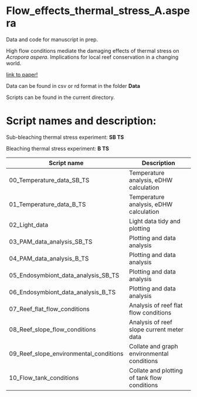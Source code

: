 # Flow_effects_thermal_stress_A.aspera

Data and code for manuscript in prep.

High flow conditions mediate the damaging effects of thermal stress on *Acropora aspera*. Implications for local reef conservation in a changing world. 

[link to paper!](http://google.com)

Data can be found in csv or rd format in the folder **Data**

Scripts can be found in the current directory.

# Script names and description:

Sub-bleaching thermal stress experiment: **SB TS** 

Bleaching thermal stress experiment: **B TS**

Script name | Description
------------ | -------------
00_Temperature_data_SB_TS | Temperature analysis, eDHW calculation
01_Temperature_data_B_TS | Temperature analysis, eDHW calculation
02_Light_data | Light data tidy and plotting
03_PAM_data_analysis_SB_TS | Plotting and data analysis
04_PAM_data_analysis_B_TS | Plotting and data analysis
05_Endosymbiont_data_analysis_SB_TS | Plotting and data analysis
06_Endosymbiont_data_analysis_B_TS | Plotting and data analysis
07_Reef_flat_flow_conditions | Analysis of reef flat flow conditions
08_Reef_slope_flow_conditions | Analysis of reef slope current meter data
09_Reef_slope_environmental_conditions | Collate and graph environmental conditions
10_Flow_tank_conditions | Collate and plotting of tank flow conditions





